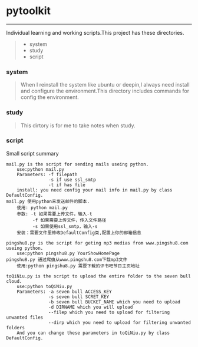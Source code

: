 # pytoolkit
-----------
Individual learning and working scripts.This project has these directories.
> * system
> * study
> * script


### system
> When I reinstall the system like ubuntu or deepin,I always need install and configure the environment.This directory includes commands for config the environment.


### study
> This dirtory is for me to take notes when study.


### script
Small script summary
```
mail.py is the script for sending mails useing python.
	use:python mail.py
	Parameters: -f filepath
                -s if use ssl_smtp
                -t if has file
    install: you need config your mail info in mail.py by class DefaultConfig.
mail.py 使用python来发送邮件的脚本.
    使用: python mail.py
    参数: -t 如果需要上传文件，输入-t
          -f 如果需要上传文件，传入文件路径
          -s 如果使用ssl_smtp，输入-s
    安装：需要文件里修改DefaultConfig类,配置上你的邮箱信息

```
```
pingshu8.py is the script for geting mp3 medias from www.pingshu8.com useing python.
	use:python pingshu8.py YourShowHomePage
pingshu8.py 通过爬虫从www.pingshu8.com下载mp3文件
    使用:python pingshu8.py 需要下载的评书吧节目主页地址
```
```
toQiNiu.py is the script to upload the entire folder to the seven bull cloud.
    use:python toQiNiu.py
    Parameters: -a seven bull ACCESS_KEY
                -s seven bull SCRET_KEY
                -b seven bull BUCKET_NAME which you need to upload
                -d DIRNAME which you will upload
                --filep which you need to upload for filtering unwanted files
                --dirp which you need to upload for filtering unwanted folders
    And you can change these parameters in toQiNiu.py by class DefaultConfig.
```

